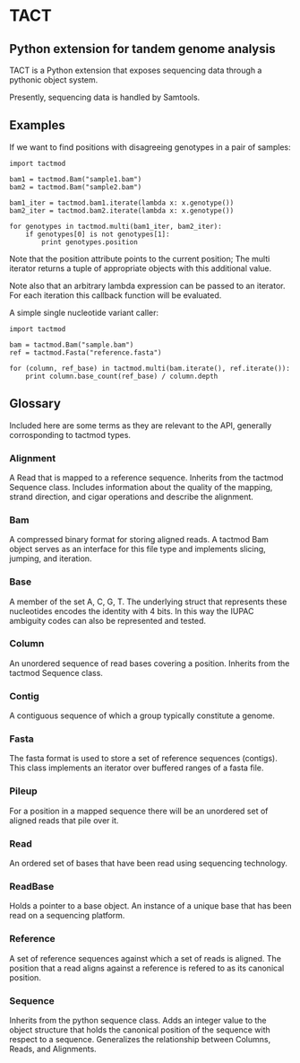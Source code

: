 TACT
====
Python extension for tandem genome analysis
-------------------------------------------

TACT is a Python extension that exposes sequencing data through a pythonic
object system.

Presently, sequencing data is handled by Samtools.

Examples
--------

If we want to find positions with disagreeing genotypes in a pair of samples:

    import tactmod

    bam1 = tactmod.Bam("sample1.bam")
    bam2 = tactmod.Bam("sample2.bam")
    
    bam1_iter = tactmod.bam1.iterate(lambda x: x.genotype())
    bam2_iter = tactmod.bam2.iterate(lambda x: x.genotype())

    for genotypes in tactmod.multi(bam1_iter, bam2_iter):
        if genotypes[0] is not genotypes[1]:
            print genotypes.position

Note that the position attribute points to the current position; The multi
iterator returns a tuple of appropriate objects with this additional value.

Note also that an arbitrary lambda expression can be passed to an iterator.
For each iteration this callback function will be evaluated.

A simple single nucleotide variant caller:

    import tactmod

    bam = tactmod.Bam("sample.bam")
    ref = tactmod.Fasta("reference.fasta")
    
    for (column, ref_base) in tactmod.multi(bam.iterate(), ref.iterate()):
        print column.base_count(ref_base) / column.depth

Glossary
--------

Included here are some terms as they are relevant to the API, generally
corrosponding to tactmod types.

### Alignment
A Read that is mapped to a reference sequence.  Inherits from the tactmod 
Sequence class.  Includes information about the quality of the mapping, strand
direction, and cigar operations and describe the alignment.

### Bam
A compressed binary format for storing aligned reads.  A tactmod Bam object
serves as an interface for this file type and implements slicing, jumping,
and iteration.

### Base
A member of the set A, C, G, T.  The underlying struct that represents these
nucleotides encodes the identity with 4 bits.  In this way the IUPAC ambiguity
codes can also be represented and tested.

### Column
An unordered sequence of read bases covering a position.  Inherits from the 
tactmod Sequence class.

### Contig
A contiguous sequence of which a group typically constitute a genome.

### Fasta
The fasta format is used to store a set of reference sequences (contigs).
This class implements an iterator over buffered ranges of a fasta file.

### Pileup
For a position in a mapped sequence there will be an unordered set of aligned
reads that pile over it.

### Read
An ordered set of bases that have been read using sequencing technology.

### ReadBase
Holds a pointer to a base object.  An instance of a unique base that has
been read on a sequencing platform.

### Reference
A set of reference sequences against which a set of reads is aligned. The
position that a read aligns against a reference is refered to as its
canonical position.

### Sequence
Inherits from the python sequence class.  Adds an integer value to the
object structure that holds the canonical position of the sequence with
respect to a sequence.  Generalizes the relationship between Columns, Reads, and
Alignments.

